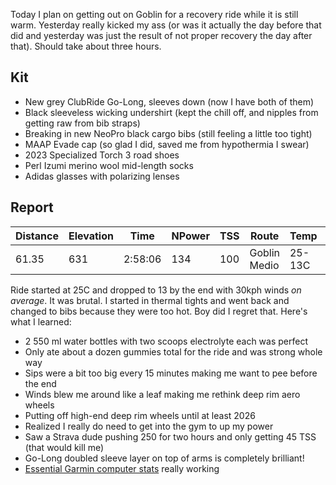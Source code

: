 Today I plan on getting out on Goblin for a recovery ride while it is still warm. Yesterday really kicked my ass (or was it actually the day before that did and yesterday was just the result of not proper recovery the day after that). Should take about three hours.
## Kit

- New grey ClubRide Go-Long, sleeves down (now I have both of them)
- Black sleeveless wicking undershirt (kept the chill off, and nipples from getting raw from bib straps)
- Breaking in new NeoPro black cargo bibs (still feeling a little too tight)
- MAAP Evade cap (so glad I did, saved me from hypothermia I swear)
- 2023 Specialized Torch 3 road shoes
- Perl Izumi merino wool mid-length socks
- Adidas glasses with polarizing lenses
## Report

| Distance | Elevation | Time    | NPower | TSS | Route        | Temp   | Wind   | Weather |
| -------- | --------- | ------- | ------ | --- | ------------ | ------ | ------ | ------- |
| 61.35    | 631       | 2:58:06 | 134    | 100 | Goblin Medio | 25-13C | 30 kph | Cloudy  |

Ride started at 25C and dropped to 13 by the end with 30kph winds _on average_. It was brutal. I started in thermal tights and went back and changed to bibs because they were too hot. Boy did I regret that. Here's what I learned:

- 2 550 ml water bottles with two scoops electrolyte each was perfect
- Only ate about a dozen gummies total for the ride and was strong whole way
- Sips were a bit too big every 15 minutes making me want to pee before the end
- Winds blew me around like a leaf making me rethink deep rim aero wheels
- Putting off high-end deep rim wheels until at least 2026
- Realized I really do need to get into the gym to up my power
- Saw a Strava dude pushing 250 for two hours and only getting 45 TSS (that would kill me)
- Go-Long doubled sleeve layer on top of arms is completely brilliant!
- [Essential Garmin computer stats](../Outdoor%20sports/Essential%20Garmin%20computer%20stats.md) really working






